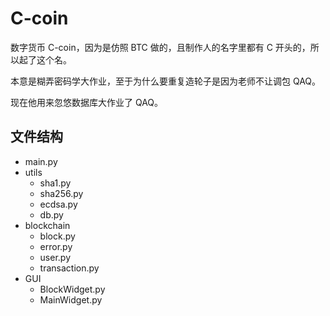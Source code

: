 # C-coin

数字货币 C-coin，因为是仿照 BTC 做的，且制作人的名字里都有 C 开头的，所以起了这个名。

本意是糊弄密码学大作业，至于为什么要重复造轮子是因为老师不让调包 QAQ。

现在他用来忽悠数据库大作业了 QAQ。

## 文件结构

- main.py
- utils
  - sha1.py
  - sha256.py
  - ecdsa.py
  - db.py
- blockchain
  - block.py
  - error.py
  - user.py
  - transaction.py
- GUI
  - BlockWidget.py
  - MainWidget.py
